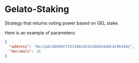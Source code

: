 # Gelato-Staking

Strategy that returns voting power based on GEL stake.

Here is an example of parameters:

```json
{
  "address": "0xc2a813699bF2353380c625e3D6b544dC42963941",
  "decimals": 18
}
```
